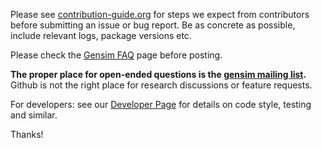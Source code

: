 Please see [contribution-guide.org](http://www.contribution-guide.org/) for steps we expect from contributors before submitting an issue or bug report. Be as concrete as possible, include relevant logs, package versions etc.

Please check the [Gensim FAQ](https://github.com/RaRe-Technologies/gensim/wiki/Recipes-&-FAQ) page before posting.

**The proper place for open-ended questions is the [gensim mailing list](https://groups.google.com/forum/#!forum/gensim).** Github is not the right place for research discussions or feature requests.

For developers: see our [Developer Page](https://github.com/piskvorky/gensim/wiki/Developer-page#code-style) for details on code style, testing and similar.

Thanks!
